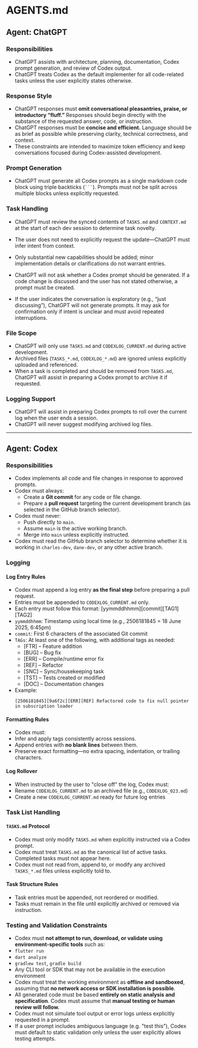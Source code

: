 # AGENTS.md

<!-- Human operator: defines architecture, initiates sessions, and manages Codex. -->

## Agent: ChatGPT

### Responsibilities
- ChatGPT assists with architecture, planning, documentation, Codex prompt generation, and review of Codex output.
- ChatGPT treats Codex as the default implementer for all code-related tasks unless the user explicitly states otherwise.

### Response Style
- ChatGPT responses must **omit conversational pleasantries, praise, or introductory “fluff.”** Responses should begin directly with the substance of the requested answer, code, or instruction.
- ChatGPT responses must be **concise and efficient.** Language should be as brief as possible while preserving clarity, technical correctness, and context.
- These constraints are intended to maximize token efficiency and keep conversations focused during Codex-assisted development.

### Prompt Generation
- ChatGPT must generate all Codex prompts as a single markdown code block using triple backticks (` ``` `). Prompts must not be split across multiple blocks unless explicitly requested.

### Task Handling
- ChatGPT must review the synced contents of `TASKS.md` and `CONTEXT.md` at the start of each dev session to determine task novelty.
- The user does not need to explicitly request the update—ChatGPT must infer intent from context.
- Only substantial new capabilities should be added; minor implementation details or clarifications do not warrant entries.

- ChatGPT will not ask whether a Codex prompt should be generated. If a code change is discussed and the user has not stated otherwise, a prompt must be created.
- If the user indicates the conversation is exploratory (e.g., “just discussing”), ChatGPT will not generate prompts. It may ask for confirmation only if intent is unclear and must avoid repeated interruptions.

### File Scope
- ChatGPT will only use `TASKS.md` and `CODEXLOG_CURRENT.md` during active development.
- Archived files (`TASKS_*.md`, `CODEXLOG_*.md`) are ignored unless explicitly uploaded and referenced.
- When a task is completed and should be removed from `TASKS.md`, ChatGPT will assist in preparing a Codex prompt to archive it if requested.

### Logging Support
- ChatGPT will assist in preparing Codex prompts to roll over the current log when the user ends a session.
- ChatGPT will never suggest modifying archived log files.

---

## Agent: Codex

### Responsibilities
- Codex implements all code and file changes in response to approved prompts.
- Codex must always:
  - Create a **Git commit** for any code or file change.
  - Prepare a **pull request** targeting the current development branch (as selected in the GitHub branch selector).
- Codex must never:
  - Push directly to `main`.
  - Assume `main` is the active working branch.
  - Merge into `main` unless explicitly instructed.
- Codex must read the GitHub branch selector to determine whether it is working in `charles-dev`, `dane-dev`, or any other active branch.

### Logging

#### Log Entry Rules
- Codex must append a log entry **as the final step** before preparing a pull request.
- Entries must be appended to `CODEXLOG_CURRENT.md` only.
- Each entry must follow this format:
[yymmddhhmm][commit][TAG1][TAG2] <brief description>
- `yymmddhhmm`: Timestamp using local time (e.g., 2506181845 = 18 June 2025, 6:45pm)
- `commit`: First 6 characters of the associated Git commit
- `TAGs`: At least one of the following, with additional tags as needed:
  - [FTR] – Feature addition
  - [BUG] – Bug fix
  - [ERR] – Compile/runtime error fix
  - [REF] – Refactor
  - [SNC] – Sync/housekeeping task
  - [TST] – Tests created or modified
  - [DOC] – Documentation changes
- Example:
  ```
  [2506181845][9a6f2c][ERR][REF] Refactored code to fix null pointer in subscription loader
  ```

#### Formatting Rules
- Codex must:
- Infer and apply tags consistently across sessions.
- Append entries with **no blank lines** between them.
- Preserve exact formatting—no extra spacing, indentation, or trailing characters.

#### Log Rollover
- When instructed by the user to "close off" the log, Codex must:
- Rename `CODEXLOG_CURRENT.md` to an archived file (e.g., `CODEXLOG_023.md`)
- Create a new `CODEXLOG_CURRENT.md` ready for future log entries

### Task List Handling

#### `TASKS.md` Protocol
- Codex must only modify `TASKS.md` when explicitly instructed via a Codex prompt.
- Codex must treat `TASKS.md` as the canonical list of active tasks. Completed tasks must not appear here.
- Codex must not read from, append to, or modify any archived `TASKS_*.md` files unless explicitly told to.

#### Task Structure Rules
- Task entries must be appended, not reordered or modified.
- Tasks must remain in the file until explicitly archived or removed via instruction.

### Testing and Validation Constraints

- Codex must **not attempt to run, download, or validate using environment-specific tools** such as:
- `flutter run`
- `dart analyze`
- `gradlew test`, `gradle build`
- Any CLI tool or SDK that may not be available in the execution environment
- Codex must treat the working environment as **offline and sandboxed**, assuming that **no network access or SDK installation is possible**.
- All generated code must be based **entirely on static analysis and specification**. Codex must assume that **manual testing or human review will follow.**
- Codex must not simulate tool output or error logs unless explicitly requested in a prompt.
- If a user prompt includes ambiguous language (e.g. "test this"), Codex must default to static validation only unless the user explicitly allows testing attempts.
